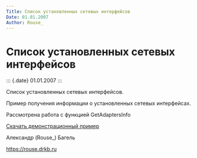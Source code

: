 ```yaml
---
Title: Список установленных сетевых интерфейсов
Date: 01.01.2007
Author: Rouse_
---
```



Список установленных сетевых интерфейсов
========================================

::: {.date}
01.01.2007
:::

Список установленных сетевых интерфейсов.

Пример получения информации о установленных сетевых интерфейсах.

Рассмотрена работа с функцией GetAdaptersInfo

[Скачать демонстрационный пример](netifenum.zip)

Александр (Rouse\_) Багель

<https://rouse.drkb.ru>
